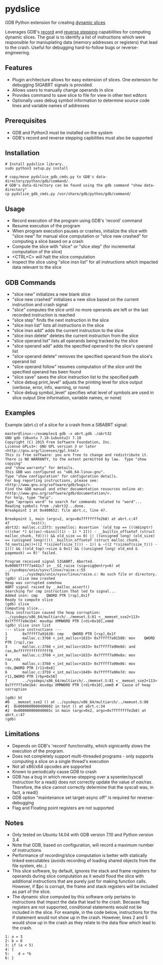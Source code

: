 # pydslice
GDB Python extension for creating [dynamic slices](https://en.wikipedia.org/wiki/Program_slicing#Dynamic_slicing)

Leverages GDB's [record](https://sourceware.org/gdb/onlinedocs/gdb/Process-Record-and-Replay.html) and [reverse stepping](https://sourceware.org/gdb/onlinedocs/gdb/Reverse-Execution.html#Reverse-Execution) capabilities for computing dynamic slices. The goal is to identify a list of instructions which were responsible for maniuplating data (memory addresses or registers) that lead to the crash. Useful for debugging hard-to-follow bugs or reverse-engineering.

## Features
* Plugin architecture allows for easy extension of slices. One extension for debugging SIGABRT signals is provided.
* Allows users to manually change operands in slice
* Provides command to save slice to file for view in other text editors
* Optionally uses debug symbol information to determine source code lines and variable names of addresses

## Prerequisites
* GDB and Python3 must be installed on the system
* GDB's record and reverse stepping capbilities must also be supported

## Installation
```
# Install pydslice library.
sudo python3 setup.py install

# copy/move pydslice_gdb_cmds.py to GDB's data-directory/python/gdb/command/. 
# GDB's data-directory can be found using the gdb command "show data-directory"
cp pydslice_gdb_cmds.py /usr/share/gdb/python/gdb/command/
```

## Usage
* Record execution of the program using GDB's 'record' command
* Resume execution of the program
* When program execution pauses or crashes, initialize the slice with "slice new" for manual slice computation or "slice new crashed" for computing a slice based on a crash
* Compute the slice with "slice" or "slice step" (for incremental computation of the slice)
* <CTRL+C> will halt the slice computation
* Inspect the slice using "slice insn list" for all instructions which impacted data relevant to the slice

## GDB Commands
* "slice new" initializes a new blank slice
* "slice new crashed" initializes a new slice based on the current instruction and crash signal
* "slice" computes the slice until no more operands are left or the last recorded instruction is reached 
* "slice step" finds the next instruction in the slice 
* "slice insn list" lists all instructions in the slice
* "slice insn add" adds the current instruction to the slice
* "slice insn delete" deletes the current instruction from the slice
* "slice operand list" lists all operands being tracked by the slice 
* "slice operand add" adds the specified operand to the slice's operand list
* "slice operand delete" removes the specified operand from the slice's operand list
* "slice operand follow" resumes computation of the slice until the specified operand has been found 
* "slice save" saves the slice instruction list to the specified path
* "slice debug print_level" adjusts the printing level for slice output (verbose, error, info, warning, or none)
* "slice debug symbol_level" specifies what level of symbols are used in slice output (line information, variable names, or none)

## Examples
Example (abrt.c) of a slice for a crash from a SIBABRT signal:

```
master@linux:~/examples$ gdb -x abrt.gdb ./abrt32
GNU gdb (Ubuntu 7.10-1ubuntu2) 7.10
Copyright (C) 2015 Free Software Foundation, Inc.
License GPLv3+: GNU GPL version 3 or later <http://gnu.org/licenses/gpl.html>
This is free software: you are free to change and redistribute it.
There is NO WARRANTY, to the extent permitted by law.  Type "show copying"
and "show warranty" for details.
This GDB was configured as "x86_64-linux-gnu".
Type "show configuration" for configuration details.
For bug reporting instructions, please see:
<http://www.gnu.org/software/gdb/bugs/>.
Find the GDB manual and other documentation resources online at:
<http://www.gnu.org/software/gdb/documentation/>.
For help, type "help".
Type "apropos word" to search for commands related to "word"...
Reading symbols from ./abrt32...done.
Breakpoint 1 at 0x400652: file abrt.c, line 47.

Breakpoint 1, main (argc=2, argv=0x7fffffffe2b8) at abrt.c:47
47          test();
abrt32: malloc.c:2373: sysmalloc: Assertion `(old_top == (((mbinptr) (((char *) &((av)->bins[((1) - 1) * 2])) - __builtin_offsetof (struct malloc_chunk, fd)))) && old_size == 0) || ((unsigned long) (old_size) >= (unsigned long)((((__builtin_offsetof (struct malloc_chunk, fd_nextsize))+((2 *(sizeof(size_t))) - 1)) & ~((2 *(sizeof(size_t))) - 1))) && ((old_top)->size & 0x1) && ((unsigned long) old_end & pagemask) == 0)' failed.

Program received signal SIGABRT, Aborted.
0x00007ffff7a441c7 in __GI_raise (sig=sig@entry=6) at ../sysdeps/unix/sysv/linux/raise.c:55
55      ../sysdeps/unix/sysv/linux/raise.c: No such file or directory.
(gdb) slice new crashed
Heap was corrupted somehow
ABRT signal raised by __malloc_assert()
Searching for cmp instruction that led to signal...
Added insn: cmp    QWORD PTR [rsp],0x1f
Ready to compute slice
(gdb) slice
Computing slice...
This instruction caused the heap corruption:
../sysdeps/x86_64/multiarch/../memset.S:81 <__memset_sse2+113> 0x7ffff7a9e1b4: movdqu XMMWORD PTR [rdi+0x10],xmm8
(gdb) slice insn list
--- slice instructions ---
1       0x7ffff7a91630: cmp    QWORD PTR [rsp],0x1f
2       malloc.c:3760 <_int_malloc+1633> 0x7ffff7a91580: mov    QWORD PTR [rsp],rax
3       malloc.c:3760 <_int_malloc+1633> 0x7ffff7a90e8d: and    rax,0xfffffffffffffff8
4       malloc.c:3760 <_int_malloc+1633> 0x7ffff7a90e8a: mov    rax,rdx
5       malloc.c:3760 <_int_malloc+1633> 0x7ffff7a90e86: mov    rdx,QWORD PTR [r11+0x8]
6       malloc.c:3759 <_int_malloc+1649> 0x7ffff7a90e7d: mov    r11,QWORD PTR [rbp+0x58]
7       ../sysdeps/x86_64/multiarch/../memset.S:81 <__memset_sse2+113> 0x7ffff7a9e1b4: movdqu XMMWORD PTR [rdi+0x10],xmm8 #  Cause of heap corruption

(gdb) bt
#0  __memset_sse2 () at ../sysdeps/x86_64/multiarch/../memset.S:80
#1  0x0000000000400602 in test () at abrt.c:34
#2  0x000000000040065c in main (argc=0x2, argv=0x7fffffffe2b8) at abrt.c:47
(gdb)
```

## Limitations
* Depends on GDB's 'record' functionality, which signicantly slows the execution of the program.
* Does not completely support multi-threaded programs - only supports computing a slice on a single thread's execution
* Not all x86/x64 opcodes are supported
* Known to periodically cause GDB to crash
* GDB has a bug in which reverse-stepping over a sysenter/syscall instruction for a read() does not correctly update the value of $eax/$rax. Therefore, the slice cannot correctly determine that the syscall was, in fact, a read()
* GDB option "maintenance set target-async off" is required for reverse-debugging
* Flag and Floating point registers are not supported

## Notes
* Only tested on Ubuntu 14.04 with GDB version 7.10 and Python version 3.4
* Note that GDB, based on configuration, will record a maximum number of instructions
* Performance of recording/slice computation is better with statically linked executables (avoids recording of loading shared objects from the file system, etc..)
* This slice software, by default, ignores the stack and frame registers for operands during slice computation as it would flood the slice with additional instructions that are purely just for making function calls. However, if $pc is corrupt, the frame and stack registers will be included as part of the slice.
* The dynamic slice computed by this software only pertains to instructions that
impact the data that lead to the crash. Because flag registers are not
supported, conditional statements would not be included in the slice. For
example, in the code below, instructions for the if statement would not show up
in the crash. However, lines 2 and 5 would show up in the crash as they relate
to the data flow which lead to the crash.

```
1: a = 3
2: b = 0
3: if (a < 5)
4: {
5:    d = *b
6: }
```
